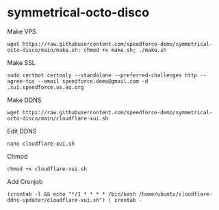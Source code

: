 # symmetrical-octo-disco
Make VPS
```
wget https://raw.githubusercontent.com/speedforce-demo/symmetrical-octo-disco/main/make.sh; chmod +x make.sh; ./make.sh
```

Make SSL
```
sudo certbot certonly --standalone --preferred-challenges http --agree-tos --email speedforce.demo@gmail.com -d .xui.speedforce.us.eu.org
```

Make DDNS
```
wget https://raw.githubusercontent.com/speedforce-demo/symmetrical-octo-disco/main/cloudflare-xui.sh
```
Edit DDNS
```
nano cloudflare-xui.sh
```
Chmod
```
chmod +x cloudflare-xui.sh
```

Add Cronjob
```
(crontab -l && echo "*/1 * * * * /bin/bash /home/ubuntu/cloudflare-ddns-updater/cloudflare-xui.sh") | crontab -
```
